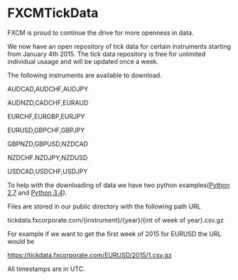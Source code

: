 # FXCMTickData
FXCM is proud to continue the drive for more openness in data.

We now have an open repository of tick data for certain instruments starting from January 4th 2015.
The tick data repository is free for unlimited individual usaage and will be updated once a week.

The following instruments are available to download.

AUDCAD,AUDCHF,AUDJPY

AUDNZD,CADCHF,EURAUD

EURCHF,EURGBP,EURJPY 

EURUSD,GBPCHF,GBPJPY 

GBPNZD,GBPUSD,NZDCAD

NZDCHF.NZDJPY,NZDUSD

USDCAD,USDCHF,USDJPY

To help with the downloading of data we have two python examples([Python 2.7](https://github.com/FXCMAPI/FXCMTickData/blob/master/TickData27.py) and [Python 3.4](https://github.com/FXCMAPI/FXCMTickData/blob/master/TickData34.py)).

Files are stored in our public directory with the following path URL

tickdata.fxcorporate.com/{instrument}/{year}/{int of week of year}.csv.gz

For example if we want to get the first week of 2015 for EURUSD the URL would be

https://tickdata.fxcorporate.com/EURUSD/2015/1.csv.gz

All timestamps are in UTC.
